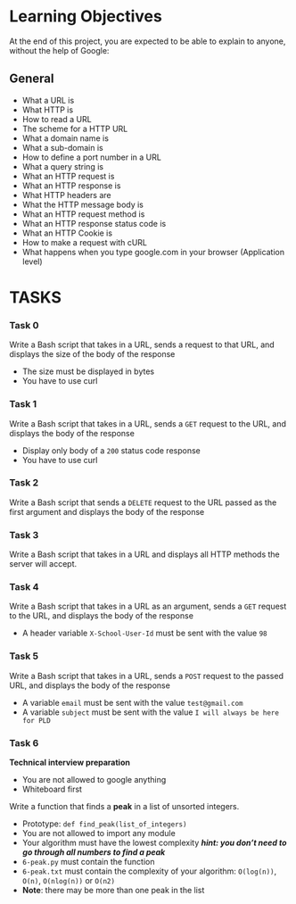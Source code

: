 # Learning Objectives

At the end of this project, you are expected to be able to explain to anyone, without the help of Google:

## General

- What a URL is
- What HTTP is
- How to read a URL
- The scheme for a HTTP URL
- What a domain name is
- What a sub-domain is
- How to define a port number in a URL
- What a query string is
- What an HTTP request is
- What an HTTP response is
- What HTTP headers are
- What the HTTP message body is
- What an HTTP request method is
- What an HTTP response status code is
- What an HTTP Cookie is
- How to make a request with cURL
- What happens when you type google.com in your browser (Application level)

# TASKS

### Task 0

Write a Bash script that takes in a URL, sends a request to that URL, and displays the size of the body of the response

- The size must be displayed in bytes
- You have to use curl

### Task 1

Write a Bash script that takes in a URL, sends a `GET` request to the URL, and displays the body of the response

- Display only body of a `200` status code response
- You have to use curl

### Task 2

Write a Bash script that sends a `DELETE` request to the URL passed as the first argument and displays the body of the response

### Task 3

Write a Bash script that takes in a URL and displays all HTTP methods the server will accept.

### Task 4

Write a Bash script that takes in a URL as an argument, sends a `GET` request to the URL, and displays the body of the response

- A header variable `X-School-User-Id` must be sent with the value `98`

### Task 5

Write a Bash script that takes in a URL, sends a `POST` request to the passed URL, and displays the body of the response

- A variable `email` must be sent with the value `test@gmail.com`
- A variable `subject` must be sent with the value `I will always be here for PLD`

### Task 6

**Technical interview preparation**
- You are not allowed to google anything
- Whiteboard first

Write a function that finds a **peak** in a list of unsorted integers.
- Prototype: ```def find_peak(list_of_integers)```
- You are not allowed to import any module
- Your algorithm must have the lowest complexity ***hint: you don’t need to go through all numbers to find a peak***
- `6-peak.py` must contain the function
- `6-peak.txt` must contain the complexity of your algorithm: `O(log(n))`, `O(n)`, `O(nlog(n))` or `O(n2)`
- **Note**: there may be more than one peak in the list
